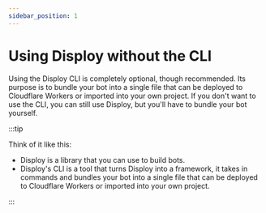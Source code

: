 ```yaml
---
sidebar_position: 1
---
```


# Using Disploy without the CLI

Using the Disploy CLI is completely optional, though recommended. Its purpose is to bundle your bot into a single file that can be deployed to Cloudflare Workers or imported into your own project. If you don't want to use the CLI, you can still use Disploy, but you'll have to bundle your bot yourself.

:::tip

Think of it like this:

- Disploy is a library that you can use to build bots.
- Disploy's CLI is a tool that turns Disploy into a framework, it takes in commands and bundles your bot into a single file that can be deployed to Cloudflare Workers or imported into your own project.

:::
